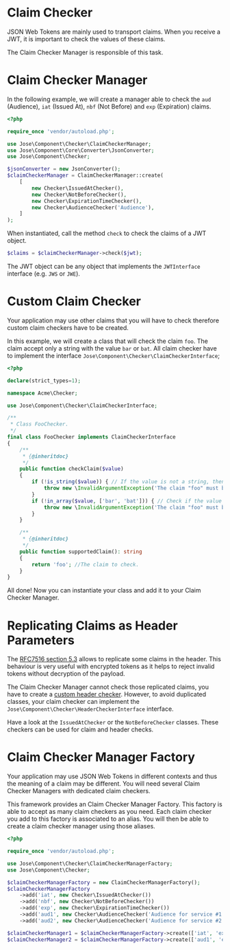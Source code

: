 Claim Checker
=============

JSON Web Tokens are mainly used to transport claims.
When you receive a JWT, it is important to check the values of these claims.

The Claim Checker Manager is responsible of this task.

# Claim Checker Manager

In the following example, we will create a manager able to check the `aud` (Audience), `iat` (Issued At), `nbf` (Not Before) and `exp` (Expiration) claims.

```php
<?php

require_once 'vendor/autoload.php';

use Jose\Component\Checker\ClaimCheckerManager;
use Jose\Component\Core\Converter\JsonConverter;
use Jose\Component\Checker;

$jsonConverter = new JsonConverter();
$claimCheckerManager = ClaimCheckerManager::create(
    [
        new Checker\IssuedAtChecker(),
        new Checker\NotBeforeChecker(),
        new Checker\ExpirationTimeChecker(),
        new Checker\AudienceChecker('Audience'),
    ]
);
```

When instantiated, call the method `check` to check the claims of a JWT object.

```php
$claims = $claimCheckerManager->check($jwt);
```

The JWT object can be any object that implements the `JWTInterface` interface (e.g. `JWS` or `JWE`).

# Custom Claim Checker

Your application may use other claims that you will have to check therefore custom claim checkers have to be created.

In this example, we will create a class that will check the claim `foo`. The claim accept only a string with the value `bar` or `bat`.
All claim checker have to implement the interface `Jose\Component\Checker\ClaimCheckerInterface`;

```php
<?php

declare(strict_types=1);

namespace Acme\Checker;

use Jose\Component\Checker\ClaimCheckerInterface;

/**
 * Class FooChecker.
 */
final class FooChecker implements ClaimCheckerInterface
{
    /**
     * {@inheritdoc}
     */
    public function checkClaim($value)
    {
        if (!is_string($value)) { // If the value is not a string, then we throw an exception
            throw new \InvalidArgumentException('The claim "foo" must be a string.');
        }
        if (!in_array($value, ['bar', 'bat'])) { // Check if the value is allowed
            throw new \InvalidArgumentException('The claim "foo" must be "bar" or "bat".');
        }
    }

    /**
     * {@inheritdoc}
     */
    public function supportedClaim(): string
    {
        return 'foo'; //The claim to check.
    }
}
```

All done! Now you can instantiate your class and add it to your Claim Checker Manager.

# Replicating Claims as Header Parameters

The [RFC7516 section 5.3](https://tools.ietf.org/html/rfc7519#section-5.3) allows to replicate some claims in the header.
This behaviour is very useful with encrypted tokens as it helps to reject invalid tokens without decryption of the payload.

The Claim Checker Manager cannot check those replicated claims, you have to create a [custom header checker](../header_checker/index.md).
However, to avoid duplicated classes, your claim checker can implement the `Jose\Component\Checker\HeaderCheckerInterface` interface.

Have a look at the `IssuedAtChecker` or the `NotBeforeChecker` classes. These checkers can be used for claim and header checks.

# Claim Checker Manager Factory

Your application may use JSON Web Tokens in different contexts and thus the meaning of a claim may be different.
You will need several Claim Checker Managers with dedicated claim checkers.

This framework provides an Claim Checker Manager Factory. This factory is able to accept as many claim checkers as you need.
Each claim checker you add to this factory is associated to an alias. You will then be able to create a claim checker manager using those aliases.

```php
<?php

require_once 'vendor/autoload.php';

use Jose\Component\Checker\ClaimCheckerManagerFactory;
use Jose\Component\Checker;

$claimCheckerManagerFactory = new ClaimCheckerManagerFactory();
$claimCheckerManagerFactory
    ->add('iat', new Checker\IssuedAtChecker())
    ->add('nbf', new Checker\NotBeforeChecker())
    ->add('exp', new Checker\ExpirationTimeChecker())
    ->add('aud1', new Checker\AudienceChecker('Audience for service #1'))
    ->add('aud2', new Checker\AudienceChecker('Audience for service #2'));

$claimCheckerManager1 = $claimCheckerManagerFactory->create(['iat', 'exp', 'aud2']);
$claimCheckerManager2 = $claimCheckerManagerFactory->create(['aud1', 'exp']);
```

